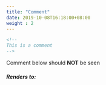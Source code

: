 ```yaml
---
title: "Comment"
date: 2019-10-08T16:18:00+08:00
weight : 2
---
```


```html
<!--
This is a comment
-->
```

Comment below should **NOT** be seen

##### Renders to:
<!--
This is a comment
-->
